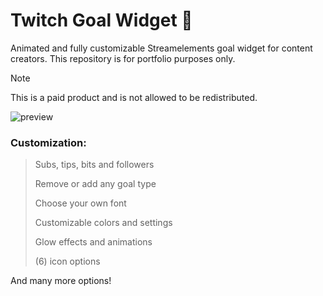 # Twitch Goal Widget 🌿

Animated and fully customizable Streamelements goal widget for content creators. This repository is for portfolio purposes only.

> [!NOTE]
> This is a paid product and is not allowed to be redistributed.

![preview](https://i.etsystatic.com/43299078/r/il/2330ea/6095146039/il_fullxfull.6095146039_i8bn.jpg)

### Customization:
> Subs, tips, bits and followers
> 
> Remove or add any goal type
> 
> Choose your own font
> 
> Customizable colors and settings
> 
> Glow effects and animations
> 
> (6) icon options

And many more options!
